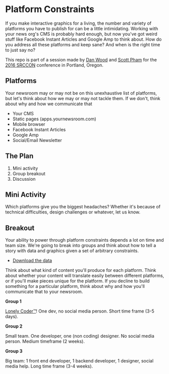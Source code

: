 # Platform Constraints

If you make interactive graphics for a living, the number and variety of platforms you have to publish for can be a little intimidating. Working with your news org's CMS is probably hard enough, but now you've got weird stuff like Facebook Instant Articles and Google Amp to think about. How do you address all these platforms and keep sane? And when is the right time to just say no?

This repo is part of a session made by [Dan Wood](https://github.com/DanielJWood) and [Scott Pham](https://github.com/scottpham) for the [2016 SRCCON](http://srccon.org/) conference in Portland, Oregon.

## Platforms
Your newsroom may or may not be on this unexhaustive list of platforms, but let's think about how we may or may not tackle them. If we don't, think about why and how we communicate that
- Your CMS
- Static pages (apps.yournewsroom.com)
- Mobile browser
- Facebook Instant Articles
- Google Amp
- Social/Email Newsletter

## The Plan

1. Mini activity
2. Group breakout
3. Discussion

## Mini Activity
Which platforms give you the biggest headaches? Whether it's because of technical difficulties, design challenges or whatever, let us know.

## Breakout
Your ability to power through platform constraints depends a lot on time and team size. We're going to break into groups and think about how to tell a story with data and graphics given a set of arbitrary constraints. 

* [Download the data](https://github.com/scottpham/srccon_platform_constraints/blob/master/co2.xlsx?raw=true)

Think about what kind of content you'll produce for each platform. Think about whether your content will translate easily between different platforms, or if you'll make pieces unique for the platform. If you decline to build something for a particular platform, think about why and how you'll communicate that to your newsroom.

**Group 1**

[Lonely Coder™](http://lcc-slack.heroku.com/)! One dev, no social media person. Short time frame (3-5 days).

**Group 2**

Small team. One developer, one (non coding) designer. No social media person. Medium timeframe (2 weeks).

**Group 3**

Big team: 1 front end developer, 1 backend developer, 1 designer, social media help. Long time frame (3-4 weeks).









